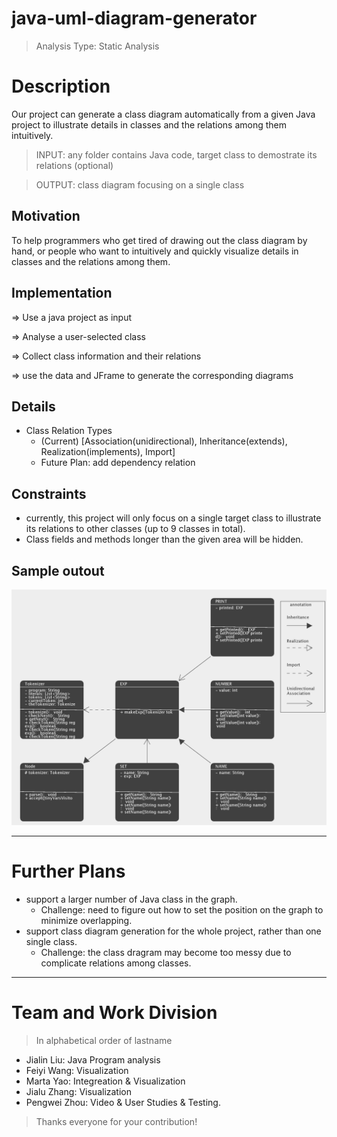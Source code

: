 # java-uml-diagram-generator

> Analysis Type: Static Analysis

# Description
Our project can generate a class diagram automatically from a given Java project to illustrate details in classes and the relations among them intuitively.

> INPUT: any folder contains Java code, target class to demostrate its relations (optional)

> OUTPUT: class diagram focusing on a single class

## Motivation
To help programmers who get tired of drawing out the class diagram by hand, or people who want to intuitively and quickly visualize details in classes and the relations among them. 

## Implementation

=> Use a java project as input 

=> Analyse a user-selected class 

=> Collect class information and their relations 

=> use the data and JFrame to generate the corresponding diagrams

## Details
- Class Relation Types
    - (Current) [Association(unidirectional), Inheritance(extends), Realization(implements), Import] 
    - Future Plan: add dependency relation
 
## Constraints
 - currently, this project will only focus on a single target class to illustrate its relations to other classes (up to 9 classes in total).
 - Class fields and methods longer than the given area will be hidden.
 
## Sample outout
![SampleOutput](testModel/sampleOutput.png)

---

 # Further Plans
 - support a larger number of Java class in the graph.
      - Challenge: need to figure out how to set the position on the graph to minimize overlapping.
 - support class diagram generation for the whole project, rather than one single class.
      - Challenge: the class dragram may become too messy due to complicate relations among classes.

---

# Team and Work Division

> In alphabetical order of lastname

- Jialin Liu: Java Program analysis
- Feiyi Wang: Visualization
- Marta Yao: Integreation & Visualization
- Jialu Zhang: Visualization
- Pengwei Zhou: Video & User Studies & Testing.

> Thanks everyone for your contribution!
